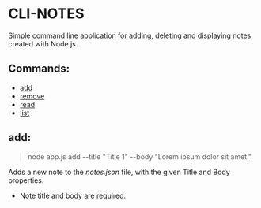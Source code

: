 # CLI-NOTES
Simple command line application for adding, deleting and displaying notes, created with Node.js.

## Commands:
  * [add](#add)
  * [remove](#remove)
  * [read](#read)
  * [list](#list)

## add:
> node app.js add --title "Title 1" --body "Lorem ipsum dolor sit amet."

Adds a new note to the *notes.json* file, with the given Title and Body properties.
  * Note title and body are required.